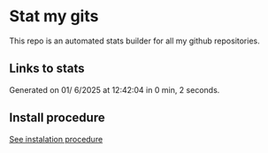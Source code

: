 # Stat my gits

This repo is an automated stats builder for all my github repositories.

## Links to stats


Generated on 01/ 6/2025 at 12:42:04 in 0 min, 2 seconds.

## Install procedure

[See instalation procedure](./src/install.md)
